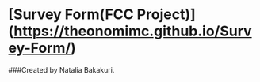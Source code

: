 # [Survey Form(FCC Project)] (https://theonomimc.github.io/Survey-Form/)

###Created by Natalia Bakakuri. 


